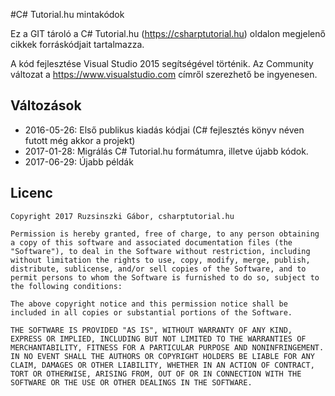 #C# Tutorial.hu mintakódok

Ez a GIT tároló a C# Tutorial.hu (https://csharptutorial.hu) oldalon megjelenő cikkek forráskódjait tartalmazza.

A kód fejlesztése Visual Studio 2015 segítségével történik. Az Community változat a https://www.visualstudio.com címről szerezhető be ingyenesen.

## Változások
* 2016-05-26: Első publikus kiadás kódjai (C# fejlesztés könyv néven futott még akkor a projekt)
* 2017-01-28: Migrálás C# Tutorial.hu formátumra, illetve újabb kódok.
* 2017-06-29: Újabb példák

## Licenc
```
Copyright 2017 Ruzsinszki Gábor, csharptutorial.hu

Permission is hereby granted, free of charge, to any person obtaining a copy of this software and associated documentation files (the "Software"), to deal in the Software without restriction, including without limitation the rights to use, copy, modify, merge, publish, distribute, sublicense, and/or sell copies of the Software, and to permit persons to whom the Software is furnished to do so, subject to the following conditions:

The above copyright notice and this permission notice shall be included in all copies or substantial portions of the Software.

THE SOFTWARE IS PROVIDED "AS IS", WITHOUT WARRANTY OF ANY KIND, EXPRESS OR IMPLIED, INCLUDING BUT NOT LIMITED TO THE WARRANTIES OF MERCHANTABILITY, FITNESS FOR A PARTICULAR PURPOSE AND NONINFRINGEMENT. IN NO EVENT SHALL THE AUTHORS OR COPYRIGHT HOLDERS BE LIABLE FOR ANY CLAIM, DAMAGES OR OTHER LIABILITY, WHETHER IN AN ACTION OF CONTRACT, TORT OR OTHERWISE, ARISING FROM, OUT OF OR IN CONNECTION WITH THE SOFTWARE OR THE USE OR OTHER DEALINGS IN THE SOFTWARE.
```